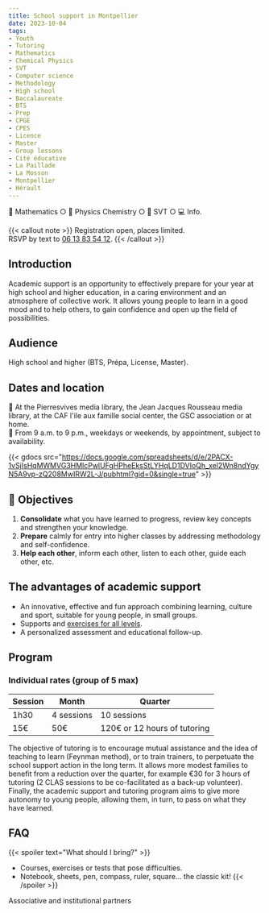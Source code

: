 ```yaml
---
title: School support in Montpellier
date: 2023-10-04
tags:
- Youth
- Tutoring
- Mathematics
- Chemical Physics
- SVT
- Computer science
- Methodology
- High school
- Baccalaureate
- BTS
- Prep
- CPGE
- CPES
- Licence
- Master
- Group lessons
- Cité éducative
- La Paillade
- La Mosson
- Montpellier
- Hérault
---
```


📐 Mathematics ○ 🧪 Physics Chemistry ○ 🧬 SVT ○ 💻 Info.

<!--more-->

{{< callout note >}}
Registration open, places limited. <br>
RSVP by text to <a href="tel:0613835412">06 13 83 54 12</a>.
{{< /callout >}}

## Introduction

Academic support is an opportunity to effectively prepare for your year at high school and higher education, in a caring environment and an atmosphere of collective work. It allows young people to learn in a good mood and to help others, to gain confidence and open up the field of possibilities.

## Audience

High school and higher (BTS, Prépa, License, Master).

## Dates and location

📍 At the Pierresvives media library, the Jean Jacques Rousseau media library, at the CAF l'ile aux famille social center, the GSC association or at home. <br>
📅 From 9 a.m. to 9 p.m., weekdays or weekends, by appointment, subject to availability.

{{< gdocs src="https://docs.google.com/spreadsheets/d/e/2PACX-1vSjIsHqMWMVG3HMlcPwlUFgHPheEksStLYHqLD1DVIoQh_xel2Wn8ndYgyN5A9vp-zQ208MwIRW2L-J/pubhtml?gid=0&single=true" >}}

## 🎯 Objectives

1. <b>Consolidate</b> what you have learned to progress, review key concepts and strengthen your knowledge.
2. <b>Prepare</b> calmly for entry into higher classes by addressing methodology and self-confidence.
3. <b>Help each other</b>, inform each other, listen to each other, guide each other, etc.

## The advantages of academic support

- An innovative, effective and fun approach combining learning, culture and sport, suitable for young people, in small groups.
- Supports and [exercises for all levels](https://www.mtpcours.fr/c/maths/).
- A personalized assessment and educational follow-up.

## Program

### Individual rates (group of 5 max)

| Session | Month | Quarter |
|---|---|---|
| 1h30 | 4 sessions | 10 sessions |
| 15€ | 50€ | 120€ or 12 hours of tutoring |

The objective of tutoring is to encourage mutual assistance and the idea of teaching to learn (Feynman method), or to train trainers, to perpetuate the school support action in the long term. It allows more modest families to benefit from a reduction over the quarter, for example €30 for 3 hours of tutoring (2 CLAS sessions to be co-facilitated as a back-up volunteer). Finally, the academic support and tutoring program aims to give more autonomy to young people, allowing them, in turn, to pass on what they have learned.

## FAQ

{{< spoiler text="What should I bring?" >}}
- Courses, exercises or tests that pose difficulties.
- Notebook, sheets, pen, compass, ruler, square... the classic kit!
{{< /spoiler >}}

Associative and institutional partners